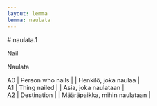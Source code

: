 ```yaml
---
layout: lemma
lemma: naulata
---
```


<div class="sense">
# <span class="sensename">naulata.1</span>

<span class="description">Nail</span>

<span class="description">Naulata</span>

A0 | Person who nails |   | Henkilö, joka naulaa |  
A1 | Thing nailed |   | Asia, joka naulataan |  
A2 | Destination |   | Määräpaikka, mihin naulataan |  

</div>

